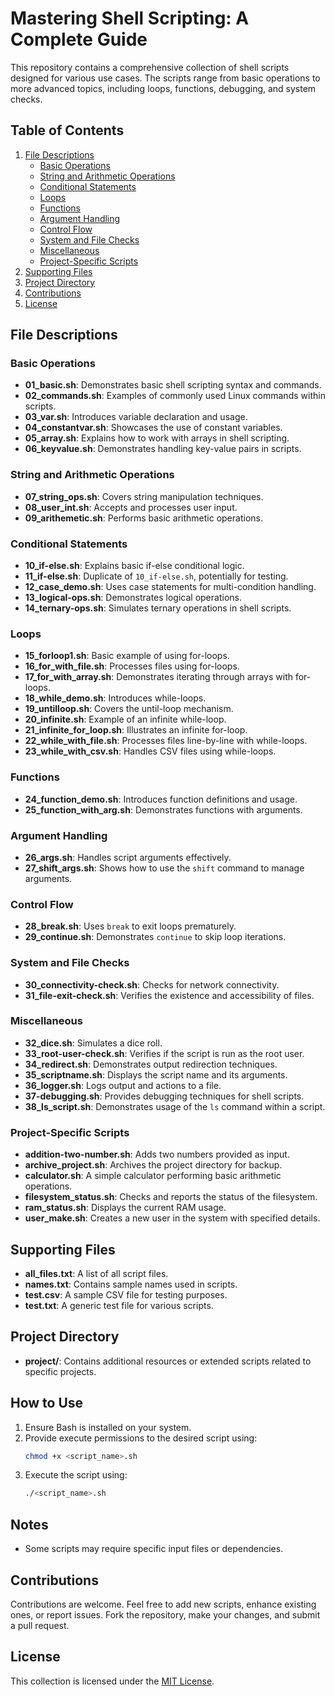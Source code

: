 # Mastering Shell Scripting: A Complete Guide

This repository contains a comprehensive collection of shell scripts designed for various use cases. The scripts range from basic operations to more advanced topics, including loops, functions, debugging, and system checks.

## Table of Contents

1. [File Descriptions](#file-descriptions)
   - [Basic Operations](#basic-operations)
   - [String and Arithmetic Operations](#string-and-arithmetic-operations)
   - [Conditional Statements](#conditional-statements)
   - [Loops](#loops)
   - [Functions](#functions)
   - [Argument Handling](#argument-handling)
   - [Control Flow](#control-flow)
   - [System and File Checks](#system-and-file-checks)
   - [Miscellaneous](#miscellaneous)
   - [Project-Specific Scripts](#project-specific-scripts)
2. [Supporting Files](#supporting-files)
3. [Project Directory](#project-directory)
4. [Contributions](#contributions)
5. [License](#license)

## File Descriptions

### Basic Operations

- **01\_basic.sh**: Demonstrates basic shell scripting syntax and commands.
- **02\_commands.sh**: Examples of commonly used Linux commands within scripts.
- **03\_var.sh**: Introduces variable declaration and usage.
- **04\_constantvar.sh**: Showcases the use of constant variables.
- **05\_array.sh**: Explains how to work with arrays in shell scripting.
- **06\_keyvalue.sh**: Demonstrates handling key-value pairs in scripts.

### String and Arithmetic Operations

- **07\_string\_ops.sh**: Covers string manipulation techniques.
- **08\_user\_int.sh**: Accepts and processes user input.
- **09\_arithemetic.sh**: Performs basic arithmetic operations.

### Conditional Statements

- **10\_if-else.sh**: Explains basic if-else conditional logic.
- **11\_if-else.sh**: Duplicate of `10_if-else.sh`, potentially for testing.
- **12\_case\_demo.sh**: Uses case statements for multi-condition handling.
- **13\_logical-ops.sh**: Demonstrates logical operations.
- **14\_ternary-ops.sh**: Simulates ternary operations in shell scripts.

### Loops

- **15\_forloop1.sh**: Basic example of using for-loops.
- **16\_for\_with\_file.sh**: Processes files using for-loops.
- **17\_for\_with\_array.sh**: Demonstrates iterating through arrays with for-loops.
- **18\_while\_demo.sh**: Introduces while-loops.
- **19\_untilloop.sh**: Covers the until-loop mechanism.
- **20\_infinite.sh**: Example of an infinite while-loop.
- **21\_infinite\_for\_loop.sh**: Illustrates an infinite for-loop.
- **22\_while\_with\_file.sh**: Processes files line-by-line with while-loops.
- **23\_while\_with\_csv.sh**: Handles CSV files using while-loops.

### Functions

- **24\_function\_demo.sh**: Introduces function definitions and usage.
- **25\_function\_with\_arg.sh**: Demonstrates functions with arguments.

### Argument Handling

- **26\_args.sh**: Handles script arguments effectively.
- **27\_shift\_args.sh**: Shows how to use the `shift` command to manage arguments.

### Control Flow

- **28\_break.sh**: Uses `break` to exit loops prematurely.
- **29\_continue.sh**: Demonstrates `continue` to skip loop iterations.

### System and File Checks

- **30\_connectivity-check.sh**: Checks for network connectivity.
- **31\_file-exit-check.sh**: Verifies the existence and accessibility of files.

### Miscellaneous

- **32\_dice.sh**: Simulates a dice roll.
- **33\_root-user-check.sh**: Verifies if the script is run as the root user.
- **34\_redirect.sh**: Demonstrates output redirection techniques.
- **35\_scriptname.sh**: Displays the script name and its arguments.
- **36\_logger.sh**: Logs output and actions to a file.
- **37-debugging.sh**: Provides debugging techniques for shell scripts.
- **38\_ls\_script.sh**: Demonstrates usage of the `ls` command within a script.

### Project-Specific Scripts

- **addition-two-number.sh**: Adds two numbers provided as input.
- **archive\_project.sh**: Archives the project directory for backup.
- **calculator.sh**: A simple calculator performing basic arithmetic operations.
- **filesystem\_status.sh**: Checks and reports the status of the filesystem.
- **ram\_status.sh**: Displays the current RAM usage.
- **user\_make.sh**: Creates a new user in the system with specified details.

## Supporting Files

- **all\_files.txt**: A list of all script files.
- **names.txt**: Contains sample names used in scripts.
- **test.csv**: A sample CSV file for testing purposes.
- **test.txt**: A generic test file for various scripts.

## Project Directory

- **project/**: Contains additional resources or extended scripts related to specific projects.

## How to Use

1. Ensure Bash is installed on your system.
2. Provide execute permissions to the desired script using:
   ```bash
   chmod +x <script_name>.sh
   ```
3. Execute the script using:
   ```bash
   ./<script_name>.sh
   ```

## Notes

- Some scripts may require specific input files or dependencies.

## Contributions

Contributions are welcome. Feel free to add new scripts, enhance existing ones, or report issues. Fork the repository, make your changes, and submit a pull request.

## License

This collection is licensed under the [MIT License](LICENSE).

